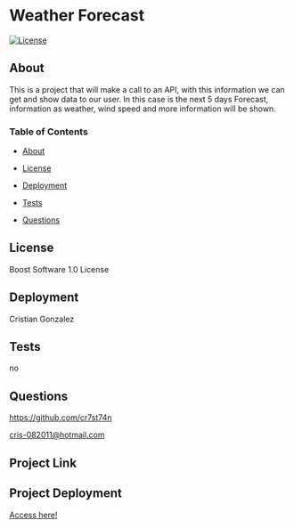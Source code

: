 
# Weather Forecast

[![License](https://img.shields.io/badge/License-Apache_2.0-yellowgreen.svg)](https://opensource.org/licenses/Apache-2.0)  

## About
This is a project that will make a call to an API, with this information we can get and show data to our user. In this case is the next 5 days Forecast, information as weather, wind speed and more information will be shown.

### Table of Contents
 * [About](#About)

 * [License](#License)

 * [Deployment](#Deployment)

 * [Tests](#Tests)

 * [Questions](#Questions)


## License
Boost Software 1.0 License

## Deployment
Cristian Gonzalez

## Tests
no

## Questions
 

https://github.com/cr7st74n

cris-082011@hotmail.com

## Project Link


## Project Deployment
[Access here!]()

